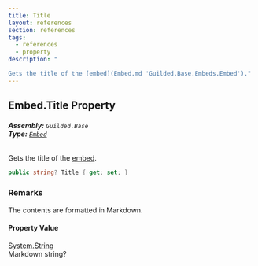 ```yaml
---
title: Title
layout: references
section: references
tags:
  - references
  - property
description: "

Gets the title of the [embed](Embed.md 'Guilded.Base.Embeds.Embed')."
---
```


## Embed.Title Property
###### **Assembly:** `Guilded.Base`<br/>**Type:** [`Embed`](Embed.md 'Guilded.Base.Embeds.Embed')

Gets the title of the [embed](Embed.md 'Guilded.Base.Embeds.Embed').

```csharp
public string? Title { get; set; }
```

### Remarks
  
The contents are formatted in Markdown.

#### Property Value
[System.String](https://docs.microsoft.com/en-us/dotnet/api/System.String 'System.String')  
Markdown string?